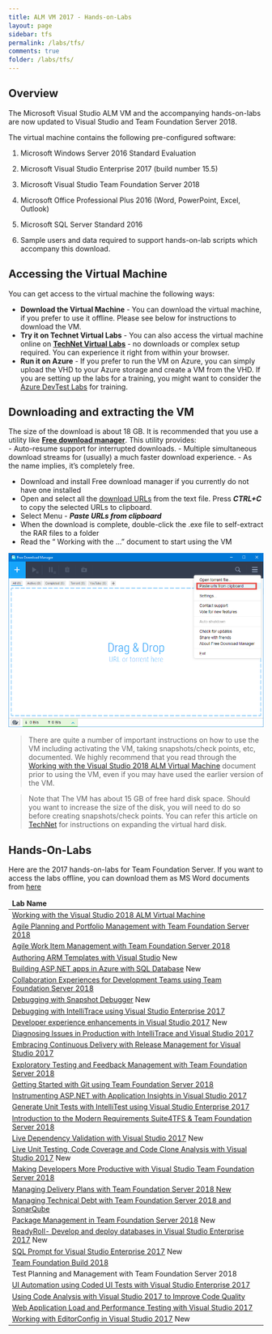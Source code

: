 ```yaml
---
title: ALM VM 2017 - Hands-on-Labs 
layout: page    
sidebar: tfs
permalink: /labs/tfs/
comments: true
folder: /labs/tfs/
---
```


## Overview

The Microsoft Visual Studio ALM VM and the accompanying hands-on-labs are now updated to Visual Studio and Team Foundation Server 2018. 

The virtual machine contains the following pre-configured software:

1.  Microsoft Windows Server 2016 Standard Evaluation

2.  Microsoft Visual Studio Enterprise 2017 (build number 15.5)

3.  Microsoft Visual Studio Team Foundation Server 2018

4.  Microsoft Office Professional Plus 2016 (Word, PowerPoint,
    Excel, Outlook)

5.  Microsoft SQL Server Standard 2016

6.  Sample users and data required to support hands-on-lab scripts which
    accompany this download.      

## Accessing the Virtual Machine

You can get access to the virtual machine the following ways:

- **Download the Virtual Machine** - You can download the virtual machine, if you prefer to use it offline. Please see below for instructions to download the VM.
- **Try it on Technet Virtual Labs** - You can also access the virtual machine online on [**TechNet Virtual Labs**](technet/)  - no downloads or complex setup required. You can experience it right from within your browser.
- **Run it on Azure** - If you prefer to run the VM on Azure, you can simply upload the VHD to your Azure storage and create a VM from the VHD. If you are setting up the labs for a training, you  might want to consider the [Azure DevTest Labs](https://docs.microsoft.com/en-us/azure/devtest-lab/devtest-lab-training-lab) for training.

## Downloading and extracting the VM   
The size of the download is about 18 GB. It is recommended that you use a utility like [**Free download manager**](http://www.freedownloadmanager.org/).  This utility provides:   
    - Auto-resume support for interrupted downloads.
    - Multiple simultaneous download streams for (usually) a much faster download experience.
    - As the name implies, it’s completely free.    

- Download and install Free download manager if you currently do not have one installed 
- Open and select all the <a href="media/almvm2017url.txt">download URLs</a> from the text file. Press ***CTRL+C*** to copy the selected URLs to clipboard.
- Select Menu - ***Paste URLs from clipboard***      
- When the download is complete, double-click the .exe file to self-extract the RAR files to a folder       
- Read the “ Working with the …” document to start using the VM     

<img src="media/fdm.png" />


>There are quite a number of important instructions on how to use the VM including activating the VM, taking snapshots/check points, etc, documented. We highly recommend that you read through the [Working with the Visual Studio 2018 ALM Virtual Machine]() document prior to using the VM, even if you may have used the earlier version of the VM. 

>Note that The VM has about 15 GB of free hard disk space. Should you want to increase the size of the disk, you will need to do so before creating snapshots/check points. You can refer this article on [TechNet]() for instructions on expanding the virtual hard disk.

## Hands-On-Labs

Here are the 2017 hands-on-labs for Team Foundation Server. If you want to access the labs offline, you can download them as MS Word documents from <a href="https://almvm2017.blob.core.windows.net/vm2017/VisualStudio ALMVM 2017 Labs.zip">here</a>
<table width="100%">
<thead><td><b>
Lab Name</b>
</td>
</thead>
<tr><td><a href="started/">Working with the Visual Studio 2018 ALM Virtual Machine</a></td></tr>
<tr><td><a href="agile/">Agile Planning and Portfolio Management with Team Foundation Server 2018</a></td></tr>
<tr><td><a href="agileworkitems/">Agile Work Item Management with Team Foundation Server 2018</a></td></tr>
<tr><td><a href="armtemplates/">Authoring ARM Templates with Visual Studio</a>     <span class="label label-success">New</span></td></tr>
<tr><td><a href="aspnetazure/">Building ASP.NET apps in Azure with SQL Database</a>     <span class="label label-success">New</span></td></tr>
<tr><td><a href="devteamcollaboration/">Collaboration Experiences for Development Teams using Team Foundation Server 2018</a></td></tr>
<tr><td><a href="snapshotdebugger/">Debugging with Snapshot Debugger</a>     <span class="label label-success">New</span></td></tr>
<tr><td><a href="debugging/">Debugging with IntelliTrace using Visual Studio Enterprise 2017</a></td></tr>
<tr><td><a href="devexp/">Developer experience enhancements in Visual Studio 2017</a>     <span class="label label-success">New</span></td></tr>
<tr><td><a href="intellitrace/">Diagnosing Issues in Production with IntelliTrace and Visual Studio 2017</a></td></tr>
<tr><td><a href="releasemanagement/">Embracing Continuous Delivery with Release Management for Visual Studio 2017</a></td></tr>
<tr><td><a href="exploratorytesting/">Exploratory Testing and Feedback Management with Team Foundation Server 2018</a></td></tr>
<tr><td><a href="git/">Getting Started with Git using Team Foundation Server 2018</a></td></tr>
<tr><td><a href="appinsights/">Instrumenting ASP.NET with Application Insights in Visual Studio 2017</a></td></tr>
<tr><td><a href="intellitest/">Generate Unit Tests with IntelliTest using Visual Studio Enterprise 2017</a></td></tr>
<tr><td><a href="smartword4tfs/">Introduction to the Modern Requirements Suite4TFS & Team Foundation Server 2018</a></td></tr>
<tr><td><a href="livedependencyvalidation/">Live Dependency Validation with Visual Studio 2017</a>    <span class="label label-success">New</span></td></tr>
<tr><td><a href="liveunittesting/">Live Unit Testing, Code Coverage and Code Clone Analysis with Visual Studio 2017</a>    <span class="label label-success">New</span></td></tr>
<tr><td><a href="vsproductivity/">Making Developers More Productive with Visual Studio Team Foundation Server 2018</a></td></tr>
<tr><td><a href="deliveryplans/">Managing Delivery Plans with Team Foundation Server 2018     <span class="label label-success">New</span></a></td></tr>
<tr><td><a href="technicaldebt/">Managing Technical Debt with Team Foundation Server 2018 and SonarQube</a></td></tr>
<tr><td><a href="packagemanagement/">Package Management in Team Foundation Server 2018</a>    <span class="label label-success">New</span></td></tr>
<tr><td><a href="readyroll/">ReadyRoll- Develop and deploy databases in Visual Studio Enterprise 2017</a>    <span class="label label-success">New</span></td></tr>
<tr><td><a href="sqlprompt/">SQL Prompt for Visual Studio Enterprise 2017</a>    <span class="label label-success">New</span></td></tr>
<tr><td><a href="build/">Team Foundation Build 2018</a></td></tr>
<tr><td><a hrf="manualtesting/">Test Planning and Management with Team Foundation Server 2018</a></td></tr>
<tr><td><a href="codedui/">UI Automation using Coded UI Tests with Visual Studio Enterprise 2017</a></td></tr>
<tr><td><a href="codeanalysis/">Using Code Analysis with Visual Studio 2017 to Improve Code Quality</a></td></tr>
<tr><td><a href="load/">Web Application Load and Performance Testing with Visual Studio 2017</a></td></tr>
<tr><td><a href="editorconfig/">Working with EditorConfig in Visual Studio 2017</a>    <span class="label label-success">New</span></td></tr>
</table>